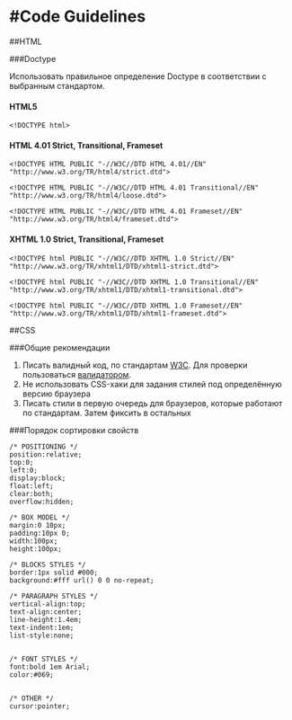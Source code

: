 #Code Guidelines
===============

##HTML

###Doctype

Использовать правильное определение Doctype в соответствии с выбранным стандартом.

#### HTML5

	<!DOCTYPE html>

#### HTML 4.01 Strict, Transitional, Frameset

	<!DOCTYPE HTML PUBLIC "-//W3C//DTD HTML 4.01//EN" "http://www.w3.org/TR/html4/strict.dtd">
 
	<!DOCTYPE HTML PUBLIC "-//W3C//DTD HTML 4.01 Transitional//EN" "http://www.w3.org/TR/html4/loose.dtd">

	<!DOCTYPE HTML PUBLIC "-//W3C//DTD HTML 4.01 Frameset//EN" "http://www.w3.org/TR/html4/frameset.dtd">

#### XHTML 1.0 Strict, Transitional, Frameset

	<!DOCTYPE html PUBLIC "-//W3C//DTD XHTML 1.0 Strict//EN" "http://www.w3.org/TR/xhtml1/DTD/xhtml1-strict.dtd">

	<!DOCTYPE html PUBLIC "-//W3C//DTD XHTML 1.0 Transitional//EN" "http://www.w3.org/TR/xhtml1/DTD/xhtml1-transitional.dtd">

	<!DOCTYPE html PUBLIC "-//W3C//DTD XHTML 1.0 Frameset//EN" "http://www.w3.org/TR/xhtml1/DTD/xhtml1-frameset.dtd">

##CSS

###Общие рекомендации

1. Писать валидный код, по стандартам [W3C](http://www.w3.org/TR/). Для проверки пользоваться [валидатором](http://jigsaw.w3.org/css-validator/).
2. Не использовать CSS-хаки для задания стилей под определённую версию браузера
3. Писать стили в первую очередь для браузеров, которые работают по стандартам. Затем фиксить в остальных

###Порядок сортировки свойств
	
	/* POSITIONING */	position:relative;	top:0;	left:0;	display:block;	float:left;	clear:both;	overflow:hidden;	/* BOX MODEL */	margin:0 10px;	padding:10px 0;	width:100px;	height:100px;
	/* BLOCKS STYLES */	border:1px solid #000; 	background:#fff url() 0 0 no-repeat; 	/* PARAGRAPH STYLES */	vertical-align:top;	text-align:center;	line-height:1.4em;	text-indent:1em;	list-style:none;
		/* FONT STYLES */	font:bold 1em Arial;	color:#069;	
	/* OTHER */	cursor:pointer;
